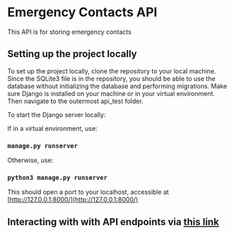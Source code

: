 # Emergency Contacts API

This API is for storing emergency contacts

## Setting up the project locally

To set up the project locally, clone the repository to your local machine. Since the SQLite3 file is in the repository, 
you should be able to use the database without initializing the database and performing migrations. Make sure Django is
installed on your machine or in your virtual environment. Then navigate to the outermost api_test folder.

To start the Django server locally:

If in a virtual environment, use:
### `manage.py runserver`

Otherwise, use:
### `python3 manage.py runserver`

This should open a port to your localhost, accessible at [http://127.0.0.1:8000/](http://127.0.0.1:8000/)

## Interacting with with API endpoints via [this link]()


